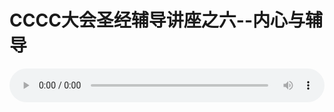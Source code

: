 # CCCC大会圣经辅导讲座之六--内心与辅导

<audio style="width: 100%;" preload="false" controls controlslist="nodownload"><source src="//file.simai.life/audio/mp3/old/12172.mp3" type="audio/mpeg">Your browser does not support the audio element.</audio>


